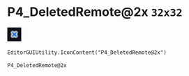 # P4_DeletedRemote@2x `32x32`
<img src="/img/P4_DeletedRemote.png" width=32 height=32>

``` CSharp
EditorGUIUtility.IconContent("P4_DeletedRemote@2x")
```
```
P4_DeletedRemote@2x
```
